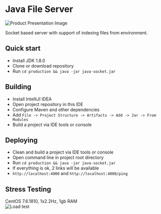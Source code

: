 # Java File Server

![Product Presentation Image](http://bytec0de.com/blog/wp-content/uploads/2019/03/java-android-banner.jpg)

Socket based server with support of indexing files from environment.

## Quick start

- Install JDK 1.8.0
- Clone or download repository
- Run `cd production && java -jar java-socket.jar`


## Building

- Install IntelliJI IDEA
- Open project repository in this IDE
- Configure Maven and other dependencies
- Add `File -> Project Structure -> Artifacts -> Add -> Jar -> From Modules`
- Build a project via IDE tools or console

## Deploying

- Clean and build a project via IDE tools or console
- Open command line in project root directory
- Run `cd production && java -jar java-socket.jar`
- If everything is ok, 2 links will be available 
- `http://localhost:4000` and `http://localhost:4000/ping`


## Stress Testing

CentOS 7.6.1810, 1x2.2Hz, 1gb RAM  
![Load test](https://raw.githubusercontent.com/restinpc/Java-Server/master/loadest.png)


